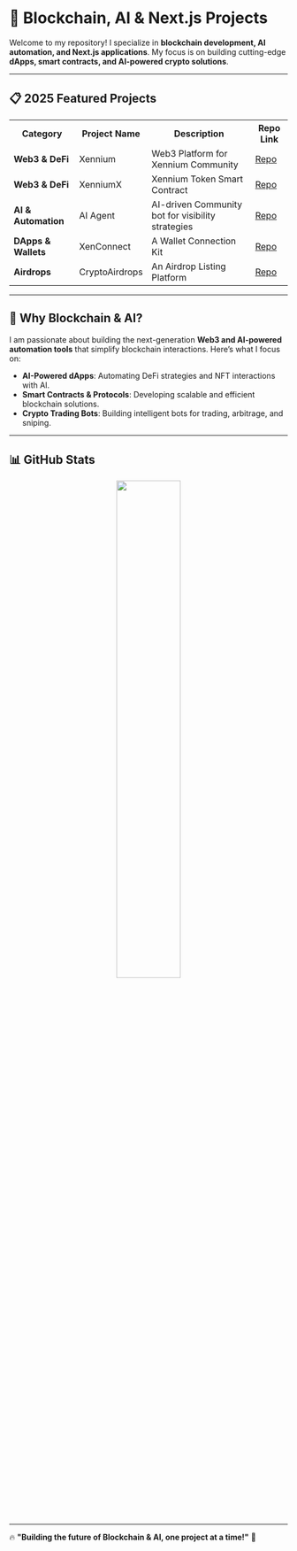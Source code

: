 # 🚀 **Blockchain, AI & Next.js Projects**  
Welcome to my repository! I specialize in **blockchain development, AI automation, and Next.js applications**. My focus is on building cutting-edge **dApps, smart contracts, and AI-powered crypto solutions**.  

---

## 📋 **2025 Featured Projects**  

<table>
  <tr>
    <th>Category</th>
    <th>Project Name</th>
    <th>Description</th>
    <th>Repo Link</th>
  </tr>
  <tr>
    <td><strong>Web3 & DeFi</strong></td>
    <td>Xennium</td>
    <td>Web3 Platform for Xennium Community</td>
    <td><a href="https://github.com/XD637/xennium.org">Repo</a></td>
  </tr>
  <tr>
    <td><strong>Web3 & DeFi</strong></td>
    <td>XenniumX</td>
    <td>Xennium Token Smart Contract</td>
    <td><a href="https://github.com/XD637/xenniumx">Repo</a></td>
  </tr>
  <tr>
    <td><strong>AI & Automation</strong></td>
    <td>AI Agent</td>
    <td>AI-driven Community bot for visibility strategies</td>
    <td><a href="https://github.com/XD637/xenx-bot">Repo</a></td>
  </tr>
  <tr>
    <td><strong>DApps & Wallets</strong></td>
    <td>XenConnect</td>
    <td>A Wallet Connection Kit</td>
    <td><a href="https://github.com/XD637/xenconnect-docs">Repo</a></td>
  </tr>
  <tr>
    <td><strong>Airdrops</strong></td>
    <td>CryptoAirdrops</td>
    <td>An Airdrop Listing Platform</td>
    <td><a href="https://github.com/XD637/cryptoairdrops">Repo</a></td>
  </tr>
</table>

---

## 🌟 **Why Blockchain & AI?**  
I am passionate about building the next-generation **Web3 and AI-powered automation tools** that simplify blockchain interactions. Here’s what I focus on:  
- **AI-Powered dApps**: Automating DeFi strategies and NFT interactions with AI.  
- **Smart Contracts & Protocols**: Developing scalable and efficient blockchain solutions.  
- **Crypto Trading Bots**: Building intelligent bots for trading, arbitrage, and sniping.  

---

## 📊 GitHub Stats  
<p align="center">
  <img width="48%" src="https://github-readme-stats.vercel.app/api?username=XD637&show_icons=true&theme=radical" />
</p>

--- 

🔥 **"Building the future of Blockchain & AI, one project at a time!"** 🚀
